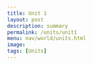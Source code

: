 ```yaml
---
title: Unit 1
layout: post
description: summary
permalink: /units/unit1
menu: nav/world/units.html
image: 
tags: [Units]
---
```



